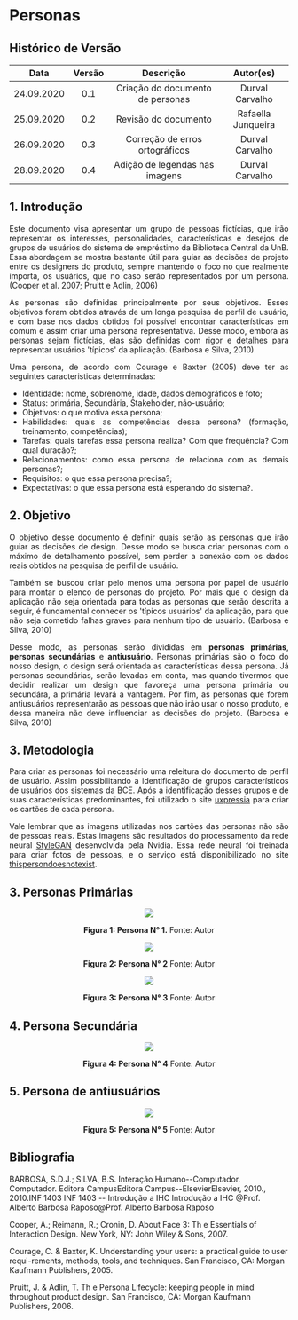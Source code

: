 # Personas

## Histórico de Versão
|    Data    | Versão | Descrição            | Autor(es)       |
| :--------: | :----: | :------------------: | :-------------: |
| 24.09.2020 |  0.1   | Criação do documento de personas | Durval Carvalho |
| 25.09.2020 |  0.2   | Revisão do documento | Rafaella Junqueira |
| 26.09.2020 |  0.3   | Correção de erros ortográficos | Durval Carvalho |
| 28.09.2020 |  0.4   | Adição de legendas nas imagens | Durval Carvalho |

<div align='justify'>
    
## 1. Introdução

Este documento visa apresentar um grupo de pessoas fictícias, que irão representar os interesses, personalidades, características e desejos de grupos de usuários do sistema de empréstimo da Biblioteca Central da UnB. Essa abordagem se mostra bastante útil para guiar as decisões de projeto entre os designers do produto, sempre mantendo o foco no que realmente importa, os usuários, que no caso serão representados por um persona. (Cooper et al. 2007; Pruitt e Adlin, 2006)

As personas são definidas principalmente por seus objetivos. Esses objetivos foram obtidos através de um longa pesquisa de perfil de usuário, e com base nos dados obtidos foi possível encontrar características em comum e assim criar uma persona representativa. Desse modo, embora as personas sejam fictícias, elas são definidas com rigor e detalhes para representar usuários 'típicos' da aplicação. (Barbosa e Silva, 2010)

Uma persona, de acordo com Courage e Baxter (2005) deve ter as seguintes caracteristicas determinadas:
- Identidade: nome, sobrenome, idade, dados demográficos e foto;
- Status: primária, Secundária, Stakeholder, não-usuário;
- Objetivos: o que motiva essa persona;
- Habilidades: quais as competências dessa persona? (formação, treinamento, competências);
- Tarefas: quais tarefas essa persona realiza? Com que frequência? Com qual duração?;
- Relacionamentos: como essa persona de relaciona com as demais personas?;
- Requisitos: o que essa persona precisa?;
- Expectativas: o que essa persona está esperando do sistema?.

## 2. Objetivo

O objetivo desse documento é definir quais serão as personas que irão guiar as decisões de design. Desse modo se busca criar personas com o máximo de detalhamento possível, sem perder a conexão com os dados reais obtidos na pesquisa de perfil de usuário.

Também se buscou criar pelo menos uma persona por papel de usuário para montar o elenco de personas do projeto. Por mais que o design da aplicação não seja orientada para todas as personas que serão descrita a seguir, é fundamental conhecer os 'típicos usuários' da aplicação, para que não seja cometido falhas graves para nenhum tipo de usuário. (Barbosa e Silva, 2010)

Desse modo, as personas serão divididas em **personas primárias**, **personas secundárias** e **antiusuário**. Personas primárias são o foco do nosso design, o design será orientada as características dessa persona. Já personas secundárias, serão levadas em conta, mas quando tivermos que decidir realizar um design que favoreça uma persona primária ou secundára, a primária levará a vantagem. Por fim, as personas que forem antiusuários representarão as pessoas que não irão usar o nosso produto, e dessa maneira não deve influenciar as decisões do projeto. (Barbosa e Silva, 2010)

## 3. Metodologia

Para criar as personas foi necessário uma releitura do documento de perfil de usuário. Assim possibilitando a identificação de grupos característicos de usuários dos sistemas da BCE. Após a identificação desses grupos e de suas características predominantes, foi utilizado o site [uxpressia](https://uxpressia.com/) para criar os cartões de cada persona.

Vale lembrar que as imagens utilizadas nos cartões das personas não são de pessoas reais. Estas imagens são resultados do processamento da rede neural [StyleGAN](https://en.wikipedia.org/wiki/StyleGAN) desenvolvida pela Nvidia. Essa rede neural foi treinada para criar fotos de pessoas, e o serviço está disponibilizado no site [thispersondoesnotexist](https://thispersondoesnotexist.com/).

## 3. Personas Primárias

<p align="center">
    <img src='/docs/_media/images/persona_1.png'>
    <figcaption align='center'>
        <b>Figura 1: Persona N° 1.</b> Fonte: Autor
  </figcaption>
</p>

<p align="center">
    <img src='/docs/_media/images/persona_2.png'>
    <figcaption align='center'>
        <b>Figura 2: Persona N° 2</b> Fonte: Autor
  </figcaption>
</p>

<p align="center">
    <img src='/docs/_media/images/persona_3.png'>
    <figcaption align='center'>
        <b>Figura 3: Persona N° 3</b> Fonte: Autor
  </figcaption>
</p>


## 4. Persona Secundária

<p align="center">
    <img src='/docs/_media/images/persona_4.png'>
    <figcaption align='center'>
        <b>Figura 4: Persona N° 4</b> Fonte: Autor
  </figcaption>
</p>

## 5. Persona de antiusuários

<p align="center">
    <img src='/docs/_media/images/persona_5.png'>
    <figcaption align='center'>
        <b>Figura 5: Persona N° 5</b> Fonte: Autor
  </figcaption>
</p>

</div>

## Bibliografia

BARBOSA, S.D.J.; SILVA, B.S. Interação Humano--Computador. Computador. Editora CampusEditora Campus--ElsevierElsevier, 2010., 2010.INF 1403 INF 1403 -- Introdução a IHC Introdução a IHC @Prof. Alberto Barbosa Raposo@Prof. Alberto Barbosa Raposo

Cooper, A.; Reimann, R.; Cronin, D. About Face 3: Th  e Essentials of Interaction Design. New York, NY: John Wiley & Sons, 2007.

Courage, C. & Baxter, K. Understanding your users: a practical guide to user requi-rements, methods, tools, and techniques. San Francisco, CA: Morgan Kaufmann Publishers, 2005. 

Pruitt, J. & Adlin, T. Th  e Persona Lifecycle: keeping people in mind throughout product design. San Francisco, CA: Morgan Kaufmann Publishers, 2006.
